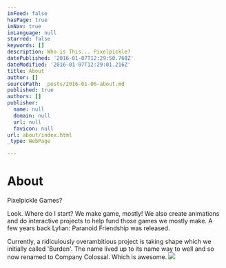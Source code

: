 ```yaml
---
inFeed: false
hasPage: true
inNav: true
inLanguage: null
starred: false
keywords: []
description: Who is This... Pixelpickle?
datePublished: '2016-01-07T12:29:50.768Z'
dateModified: '2016-01-07T12:29:01.216Z'
title: About
author: []
sourcePath: _posts/2016-01-06-about.md
published: true
authors: []
publisher:
  name: null
  domain: null
  url: null
  favicon: null
url: about/index.html
_type: WebPage

---
```

# About

Pixelpickle Games?

Look. Where do I start? We make game, mostly! We also create animations and do interactive projects to help fund those games we mostly make. A few years back Lylian: Paranoid Friendship was released.

Currently, a ridiculously overambitious project is taking shape which we initially called 'Burden'. The name lived up to its name way to well and so now renamed to Company Colossal. Which is awesome.
![](https://the-grid-user-content.s3-us-west-2.amazonaws.com/09f8bedc-5fec-4f44-935c-eb1e422a6d01.jpg)